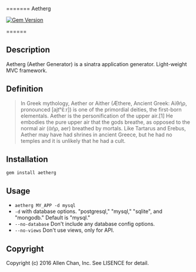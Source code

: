 =======
Aetherg

[![Gem Version](https://badge.fury.io/rb/aetherg.svg)](https://badge.fury.io/rb/aetherg)

======

Description
-----------

Aetherg (Aether Generator) is a sinatra application generator. Light-weight MVC framework.

Definition
----------

> In Greek mythology, Aether or Aither (Æthere, Ancient Greek: Αἰθήρ, pronounced [ajtʰɛ̌ːr]) is one of the primordial deities, the first-born elementals. Aether is the personification of the upper air.[1] He embodies the pure upper air that the gods breathe, as opposed to the normal air (ἀήρ, aer) breathed by mortals. Like Tartarus and Erebus, Aether may have had shrines in ancient Greece, but he had no temples and it is unlikely that he had a cult.

Installation
-----
`gem install aetherg`

Usage
-----
* `aetherg MY_APP -d mysql`
* `-d` with database options. "postgresql," "mysql," "sqlite",
   and "mongodb." Default is "mysql."
* `--no-database` Don't include any database config options.
* `--no-views` Don't use views, only for API.

Copyright
-----
Copyright (c) 2016 Allen Chan, Inc. See LISENCE for detail.
